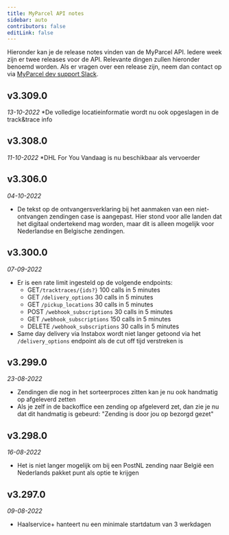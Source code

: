 ```yaml
---
title: MyParcel API notes
sidebar: auto
contributors: false
editLink: false
---
```

Hieronder kan je de release notes vinden van de MyParcel API. Iedere week zijn er twee releases voor de API. Relevante dingen zullen hieronder benoemd worden. Als er vragen over een release zijn, neem dan contact op via [MyParcel dev support Slack](https://join.slack.com/t/myparcel-dev/shared_invite/enQtNDkyNTg3NzA1MjM4LWQ5MWE5MTQ3MDg4YjU5NzdjYjk0OTY1ZDJiYjU5YzJjNzk3Yzk3NGY0OWFkZDU4MDYwZDEyZDlhZTgzOWM1MjI/).

## v3.309.0
_13-10-2022_
*De volledige locatieinformatie wordt nu ook opgeslagen in de track&trace info

## v3.308.0
_11-10-2022_
*DHL For You Vandaag is nu beschikbaar als vervoerder

## v3.306.0
_04-10-2022_
* De tekst op de ontvangersverklaring bij het aanmaken van een niet-ontvangen zendingen case is aangepast. Hier stond voor alle landen dat het digitaal ondertekend mag worden, maar dit is alleen mogelijk voor Nederlandse en Belgische zendingen.

## v3.300.0
_07-09-2022_
* Er is een rate limit ingesteld op de volgende endpoints:
  * GET`/tracktraces/{ids?}` 100 calls in 5 minutes
  * GET `/delivery_options` 30 calls in 5 minutes
  * GET `/pickup_locations` 30 calls in 5 minutes
  * POST `/webhook_subscriptions` 30 calls in 5 minutes
  * GET `/webhook_subscriptions` 150 calls in 5 minutes
  * DELETE `/webhook_subscriptions` 30 calls in 5 minutes
* Same day delivery via Instabox wordt niet langer getoond via het `/delivery_options` endpoint als de cut off tijd verstreken is

## v3.299.0
_23-08-2022_
* Zendingen die nog in het sorteerproces zitten kan je nu ook handmatig op afgeleverd zetten
* Als je zelf in de backoffice een zending op afgeleverd zet, dan zie je nu dat dit handmatig is gebeurd: "Zending is door jou op bezorgd gezet"

## v3.298.0
_16-08-2022_
* Het is niet langer mogelijk om bij een PostNL zending naar België een Nederlands pakket punt als optie te krijgen

## v3.297.0
_09-08-2022_
* Haalservice+ hanteert nu een minimale startdatum van 3 werkdagen


